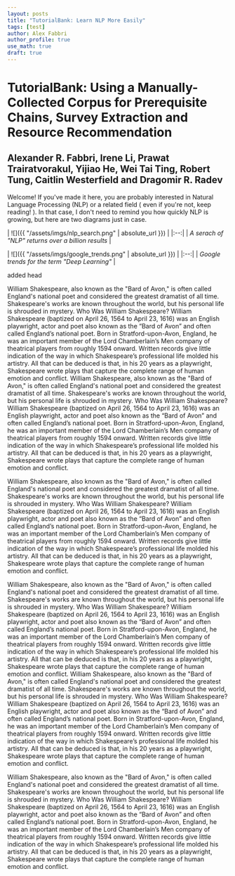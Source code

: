 ```yaml
---
layout: posts
title: "TutorialBank: Learn NLP More Easily"
tags: [test]
author: Alex Fabbri
author_profile: true
use_math: true
draft: true
---
```


# TutorialBank: Using a Manually-Collected Corpus for Prerequisite Chains, Survey Extraction and Resource Recommendation
## Alexander R. Fabbri, Irene Li, Prawat Trairatvorakul, Yijiao He, Wei Tai Ting, Robert Tung, Caitlin Westerfield and  Dragomir R. Radev

Welcome! If you've made it here, you are probably interested in Natural Language Processing \(NLP\) or a related field \( even if you're not, keep reading! \). In that case, I don't need to remind you how quickly NLP is growing, but here are two diagrams just in case. 


| ![]({{ "/assets/imgs/nlp_search.png" | absolute_url }}) | 
|:--:| 
| *A serach of "NLP" returns over a billion results* |

| ![]({{ "/assets/imgs/google_trends.png" | absolute_url }}) | 
|:--:| 
| *Google trends for the term "Deep Learning"* |

added head

William Shakespeare, also known as the "Bard of Avon," is often called England's national poet and considered the greatest dramatist of all time. Shakespeare's works are known throughout the world, but his personal life is shrouded in mystery.
Who Was William Shakespeare?
William Shakespeare (baptized on April 26, 1564 to April 23, 1616) was an English playwright, actor and poet also known as the “Bard of Avon” and often called England’s national poet. Born in Stratford-upon-Avon, England, he was an important member of the Lord Chamberlain’s Men company of theatrical players from roughly 1594 onward. Written records give little indication of the way in which Shakespeare’s professional life molded his artistry. All that can be deduced is that, in his 20 years as a playwright, Shakespeare wrote plays that capture the complete range of human emotion and conflict.
William Shakespeare, also known as the "Bard of Avon," is often called England's national poet and considered the greatest dramatist of all time. Shakespeare's works are known throughout the world, but his personal life is shrouded in mystery.
Who Was William Shakespeare?
William Shakespeare (baptized on April 26, 1564 to April 23, 1616) was an English playwright, actor and poet also known as the “Bard of Avon” and often called England’s national poet. Born in Stratford-upon-Avon, England, he was an important member of the Lord Chamberlain’s Men company of theatrical players from roughly 1594 onward. Written records give little indication of the way in which Shakespeare’s professional life molded his artistry. All that can be deduced is that, in his 20 years as a playwright, Shakespeare wrote plays that capture the complete range of human emotion and conflict.

William Shakespeare, also known as the "Bard of Avon," is often called England's national poet and considered the greatest dramatist of all time. Shakespeare's works are known throughout the world, but his personal life is shrouded in mystery.
Who Was William Shakespeare?
William Shakespeare (baptized on April 26, 1564 to April 23, 1616) was an English playwright, actor and poet also known as the “Bard of Avon” and often called England’s national poet. Born in Stratford-upon-Avon, England, he was an important member of the Lord Chamberlain’s Men company of theatrical players from roughly 1594 onward. Written records give little indication of the way in which Shakespeare’s professional life molded his artistry. All that can be deduced is that, in his 20 years as a playwright, Shakespeare wrote plays that capture the complete range of human emotion and conflict.

William Shakespeare, also known as the "Bard of Avon," is often called England's national poet and considered the greatest dramatist of all time. Shakespeare's works are known throughout the world, but his personal life is shrouded in mystery.
Who Was William Shakespeare?
William Shakespeare (baptized on April 26, 1564 to April 23, 1616) was an English playwright, actor and poet also known as the “Bard of Avon” and often called England’s national poet. Born in Stratford-upon-Avon, England, he was an important member of the Lord Chamberlain’s Men company of theatrical players from roughly 1594 onward. Written records give little indication of the way in which Shakespeare’s professional life molded his artistry. All that can be deduced is that, in his 20 years as a playwright, Shakespeare wrote plays that capture the complete range of human emotion and conflict.
William Shakespeare, also known as the "Bard of Avon," is often called England's national poet and considered the greatest dramatist of all time. Shakespeare's works are known throughout the world, but his personal life is shrouded in mystery.
Who Was William Shakespeare?
William Shakespeare (baptized on April 26, 1564 to April 23, 1616) was an English playwright, actor and poet also known as the “Bard of Avon” and often called England’s national poet. Born in Stratford-upon-Avon, England, he was an important member of the Lord Chamberlain’s Men company of theatrical players from roughly 1594 onward. Written records give little indication of the way in which Shakespeare’s professional life molded his artistry. All that can be deduced is that, in his 20 years as a playwright, Shakespeare wrote plays that capture the complete range of human emotion and conflict.

William Shakespeare, also known as the "Bard of Avon," is often called England's national poet and considered the greatest dramatist of all time. Shakespeare's works are known throughout the world, but his personal life is shrouded in mystery.
Who Was William Shakespeare?
William Shakespeare (baptized on April 26, 1564 to April 23, 1616) was an English playwright, actor and poet also known as the “Bard of Avon” and often called England’s national poet. Born in Stratford-upon-Avon, England, he was an important member of the Lord Chamberlain’s Men company of theatrical players from roughly 1594 onward. Written records give little indication of the way in which Shakespeare’s professional life molded his artistry. All that can be deduced is that, in his 20 years as a playwright, Shakespeare wrote plays that capture the complete range of human emotion and conflict.
